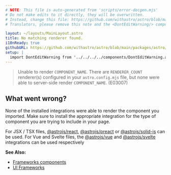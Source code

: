 ```yaml
---
# NOTE: This file is auto-generated from 'scripts/error-docgen.mjs'
# Do not make edits to it directly, they will be overwritten.
# Instead, change this file: https://github.com/withastro/astro/blob/main/packages/astro/src/core/errors/errors-data.ts
# Translators, please remove this note and the <DontEditWarning/> component.

layout: ~/layouts/MainLayout.astro
title: No matching renderer found.
i18nReady: true
githubURL: https://github.com/withastro/astro/blob/main/packages/astro/src/core/errors/errors-data.ts
setup: |
  import DontEditWarning from '../../../../components/DontEditWarning.astro';
---
```


<DontEditWarning />


> Unable to render `COMPONENT_NAME`. There are `RENDERER_COUNT` renderer(s) configured in your `astro.config.mjs` file, but none were able to server-side render `COMPONENT_NAME`. (E03007)

## What went wrong?
None of the installed integrations were able to render the component you imported. Make sure to install the appropriate integration for the type of component you are trying to include in your page.

For JSX / TSX files, [@astrojs/react](/en/guides/integrations-guide/react/), [@astrojs/preact](/en/guides/integrations-guide/preact/) or [@astrojs/solid-js](/en/guides/integrations-guide/solid-js/) can be used. For Vue and Svelte files, the [@astrojs/vue](/en/guides/integrations-guide/vue/) and [@astrojs/svelte](/en/guides/integrations-guide/svelte/) integrations can be used respectively

**See Also:**
-  [Frameworks components](/en/core-concepts/framework-components/)
-  [UI Frameworks](/en/guides/integrations-guide/#official-integrations)


